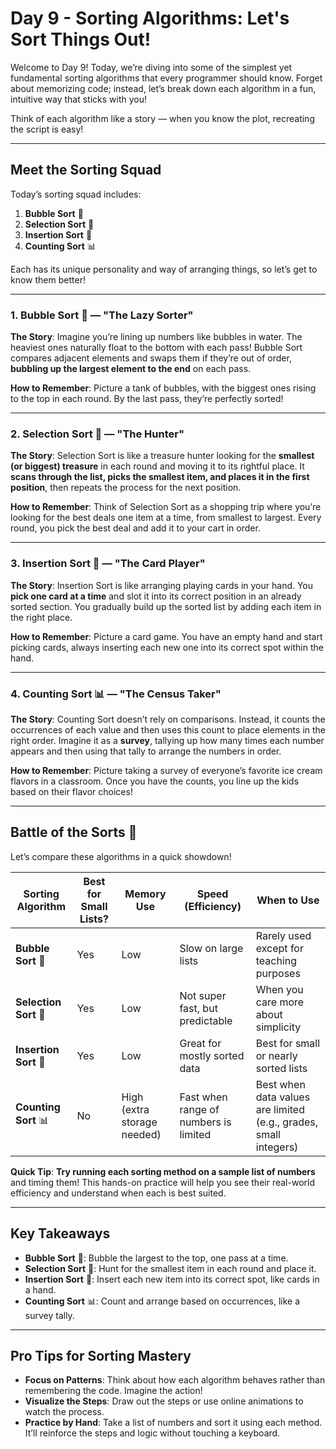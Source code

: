 

# Day 9 - Sorting Algorithms: Let's Sort Things Out!

Welcome to Day 9! Today, we’re diving into some of the simplest yet fundamental sorting algorithms that every programmer should know. Forget about memorizing code; instead, let’s break down each algorithm in a fun, intuitive way that sticks with you!

Think of each algorithm like a story — when you know the plot, recreating the script is easy!

---

## Meet the Sorting Squad

Today’s sorting squad includes:
1. **Bubble Sort** 🫧
2. **Selection Sort** 🎯
3. **Insertion Sort** 📌
4. **Counting Sort** 📊

Each has its unique personality and way of arranging things, so let’s get to know them better!

---

### 1. Bubble Sort 🫧 — "The Lazy Sorter"

**The Story**: Imagine you’re lining up numbers like bubbles in water. The heaviest ones naturally float to the bottom with each pass! Bubble Sort compares adjacent elements and swaps them if they’re out of order, **bubbling up the largest element to the end** on each pass.

**How to Remember**: Picture a tank of bubbles, with the biggest ones rising to the top in each round. By the last pass, they’re perfectly sorted!

---

### 2. Selection Sort 🎯 — "The Hunter"

**The Story**: Selection Sort is like a treasure hunter looking for the **smallest (or biggest) treasure** in each round and moving it to its rightful place. It **scans through the list, picks the smallest item, and places it in the first position**, then repeats the process for the next position.

**How to Remember**: Think of Selection Sort as a shopping trip where you’re looking for the best deals one item at a time, from smallest to largest. Every round, you pick the best deal and add it to your cart in order.

---

### 3. Insertion Sort 📌 — "The Card Player"

**The Story**: Insertion Sort is like arranging playing cards in your hand. You **pick one card at a time** and slot it into its correct position in an already sorted section. You gradually build up the sorted list by adding each item in the right place.

**How to Remember**: Picture a card game. You have an empty hand and start picking cards, always inserting each new one into its correct spot within the hand.

---

### 4. Counting Sort 📊 — "The Census Taker"

**The Story**: Counting Sort doesn’t rely on comparisons. Instead, it counts the occurrences of each value and then uses this count to place elements in the right order. Imagine it as a **survey**, tallying up how many times each number appears and then using that tally to arrange the numbers in order.

**How to Remember**: Picture taking a survey of everyone’s favorite ice cream flavors in a classroom. Once you have the counts, you line up the kids based on their flavor choices!

---

## Battle of the Sorts 🥊

Let’s compare these algorithms in a quick showdown!

| Sorting Algorithm | Best for Small Lists? | Memory Use  | Speed (Efficiency) | When to Use |
|-------------------|-----------------------|-------------|--------------------|-------------|
| **Bubble Sort** 🫧  | Yes                   | Low         | Slow on large lists | Rarely used except for teaching purposes |
| **Selection Sort** 🎯 | Yes                   | Low         | Not super fast, but predictable | When you care more about simplicity |
| **Insertion Sort** 📌 | Yes                   | Low         | Great for mostly sorted data | Best for small or nearly sorted lists |
| **Counting Sort** 📊 | No                    | High (extra storage needed) | Fast when range of numbers is limited | Best when data values are limited (e.g., grades, small integers) |

**Quick Tip**: **Try running each sorting method on a sample list of numbers** and timing them! This hands-on practice will help you see their real-world efficiency and understand when each is best suited.

---

## Key Takeaways

- **Bubble Sort** 🫧: Bubble the largest to the top, one pass at a time.
- **Selection Sort** 🎯: Hunt for the smallest item in each round and place it.
- **Insertion Sort** 📌: Insert each new item into its correct spot, like cards in a hand.
- **Counting Sort** 📊: Count and arrange based on occurrences, like a survey tally.

---

## Pro Tips for Sorting Mastery

- **Focus on Patterns**: Think about how each algorithm behaves rather than remembering the code. Imagine the action!
- **Visualize the Steps**: Draw out the steps or use online animations to watch the process.
- **Practice by Hand**: Take a list of numbers and sort it using each method. It’ll reinforce the steps and logic without touching a keyboard.

